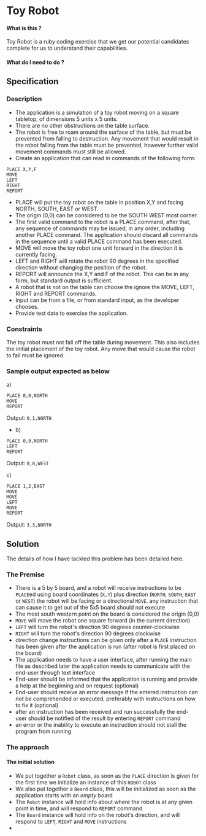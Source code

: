 # Toy Robot

#### What is this ?

Toy Robot is a ruby coding exercise that we get our potential candidates complete for us to understand their capabilities.

#### What do I need to do ?

## Specification

### Description

- The application is a simulation of a toy robot moving on a square tabletop,
  of dimensions 5 units x 5 units.
- There are no other obstructions on the table surface.
- The robot is free to roam around the surface of the table, but must be
  prevented from falling to destruction. Any movement that would result in the
  robot falling from the table must be prevented, however further valid
  movement commands must still be allowed.
- Create an application that can read in commands of the following form:

```
PLACE X,Y,F
MOVE
LEFT
RIGHT
REPORT
```

- PLACE will put the toy robot on the table in position X,Y and facing NORTH,
  SOUTH, EAST or WEST.
- The origin (0,0) can be considered to be the SOUTH WEST most corner.
- The first valid command to the robot is a PLACE command, after that, any
  sequence of commands may be issued, in any order, including another PLACE
  command. The application should discard all commands in the sequence until a
  valid PLACE command has been executed.
- MOVE will move the toy robot one unit forward in the direction it is currently
  facing.
- LEFT and RIGHT will rotate the robot 90 degrees in the specified direction
  without changing the position of the robot.
- REPORT will announce the X,Y and F of the robot. This can be in any form, but
  standard output is sufficient.
- A robot that is not on the table can choose the ignore the MOVE, LEFT, RIGHT
  and REPORT commands.
- Input can be from a file, or from standard input, as the developer chooses.
- Provide test data to exercise the application.

### Constraints

The toy robot must not fall off the table during movement. This also includes
the initial placement of the toy robot. Any move that would cause the robot
to fall must be ignored.

### Sample output expected as below

a)

```
PLACE 0,0,NORTH
MOVE
REPORT
```

Output: `0,1,NORTH`

- b)

```
PLACE 0,0,NORTH
LEFT
REPORT
```

Output: `0,0,WEST`

c)

```
PLACE 1,2,EAST
MOVE
MOVE
LEFT
MOVE
REPORT
```

Output: `3,3,NORTH`

## Solution

The details of how I have tackled this problem has been detailed here.

### The Premise

- There is a 5 by 5 board, and a robot will receive instructions to be `PLACE`ed using board coordinates (`X,Y`) plus direction (`NORTH`, `SOUTH`, `EAST` or `WEST`) the robot will be facing or a directional `MOVE`. any instruction that can cause it to get out of the 5x5 board should not execute
- The most south western point on the board is considered the origin (0,0)
- `MOVE` will move the robot one square forward (in the current direction)
- `LEFT` will turn the robot's direction 90 degrees counter-clockwise
- `RIGHT` will turn the robot's direction 90 degrees clockwise
- direction change instructions can be given only after a `PLACE` instruction has been given after the application is run (after robot is first placed on the board)
- The application needs to have a user interface, after running the main file as described later the application needs to communicate with the end-user through text interface
- End-user should be informed that the application is running and provide a help at the beginning and on request (optional)
- End-user should receive an error message if the entered instruction can not be comprehended or executed, preferably with instructions on how to fix it (optional)
- after an instruction has been received and run successfully the end-user should be notified of the result by entering `REPORT` command
- an error or the inability to execute an instruction should not stall the program from running

### The approach

#### The initial solution

- We put together a `Robot` class, as soon as the `PLACE` direction is given for the first time we initialize an instance of this `ROBOT` class
- We also put together a `Board` class, this will be initialized as soon as the application starts with an *empty* board
- The `Robot` instance will hold info about where the robot is at any given point in time, and will respond to `REPORT` command
- The `Board` instance will hold info on the robot's direction, and will respond to `LEFT`, `RIGHT` and `MOVE` instructions
- 